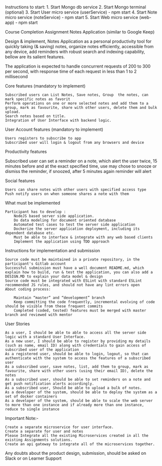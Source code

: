Instructions to start:
    1. Start Mongo db service
    2. Start Mongo terminal (optional)
    3. Start User micro service (userService) - npm start 
    4. Start Note micro service (noteService) - npm start 
    5. Start Web micro service (web-app) - npm start 


Course Completion Assignment
Notes Application (similar to Google Keep)

Design & implement, Notes Application as a personal productivity tool for quickly taking (& saving) notes, organize notes efficiently, accessible from any device, add reminders with robust search and indexing capability, bellow are its salient features.
 

The application is expected to handle concurrent requests of 200 to 300 per second, with response time of each request in less than 1 to 2 millisecond

Core features (mandatory to implement)

    Subscribed users can List Notes, Save notes, Group  the notes, can mark specific notes as favorit
    Perform operations on one or more selected notes and add them to a group, mark as favourite, share with other users, delete them and bulk upload. 
    Search notes based on title. 
    Integration of User Interface with backend logic.

User Account features (mandatory to implement)

    Users registers to subscribe to app
    Subscribed user will login & logout from any browsers and device

Productivity features

Subscribed user can set a reminder on a note, which alert the user twice, 15 minutes before and at the exact specified time, use may chose to snooze or dismiss the reminder, if snoozed, after 5 minutes again reminder will alert

Social features

    Users can share notes with other users with specified access type
    Push notify users on when someone shares a note with them

What must be implemented

    Participant has to develop :
        NodeJS based server side application.
        Do data modeling for document oriented database
        Automated test cases to test the server side application
        Dockerize the server application deployment, including its dependent database etc.     
        Must be able to interface & integrate with any web based clients 
        Implement the application using TDD approach

Instructions for implementation and submission

    Source code must be maintained in a private repository, in the participant's Gitlab account
    Successful submission must have a well document README.md, which explain how to build, run & test the application, you can also add a DESIGN.MD to explain your data model & design
    Source code must be integrated with ESLint with standard ESLint recommended JS rules, and should not have any lint errors open
    About coding process:
    	
        Maintain “master” and “development” branch		
        Keep committing the code frequently, incremental evolving of code should be visible from these frequent commits
        Completed (coded, tested) features must be merged with master branch and reviewed with mentor

User Stories

    As a user, I should be able to able to access all the server side logic with a standard User Interface.
    As a new user, I should be able to register by providing my details (such as name, email ID) along with credentials to gain access of subscribed user of the application
    As a registered user, should be able to login, logout, so that can authenticate with the system to access the features of a subscribed user
    As a subscribed user, save notes, list, add them to group, mark as favourite, share with other users (using their email ID), delete the notes
    As a subscribed user, should be able to set reminders on a note and get push notification alerts accordingly.
    As a subscribed user, Should be able to upload a bulk of notes.
    As a developer of the system, should be able to deploy the system as a set of docker containers
    As a developer of the system, should be able to scale the web server to more than one instance and if already more than one instance, reduce to single instance

Important Note:-

    Create a separate microservice for user interface.
    Create a separate for user and notes 
    Please Integrate all the existing Microservices created in all the existing Assignments solutions.
    Create an api gateway to integrate all of the microservices together.

 

Any doubts about the product design, submission, should be asked on Slack or on Learner Support